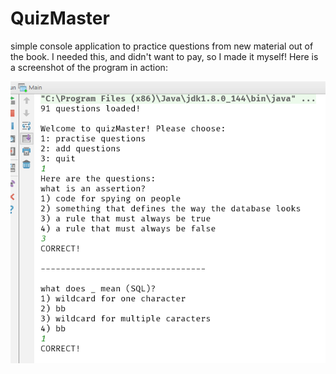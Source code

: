 # QuizMaster
simple console application to practice questions from new material out of the book. I needed this, and didn't want to pay, so I made it myself!
Here is a screenshot of the program in action:

![](screenshot.png)